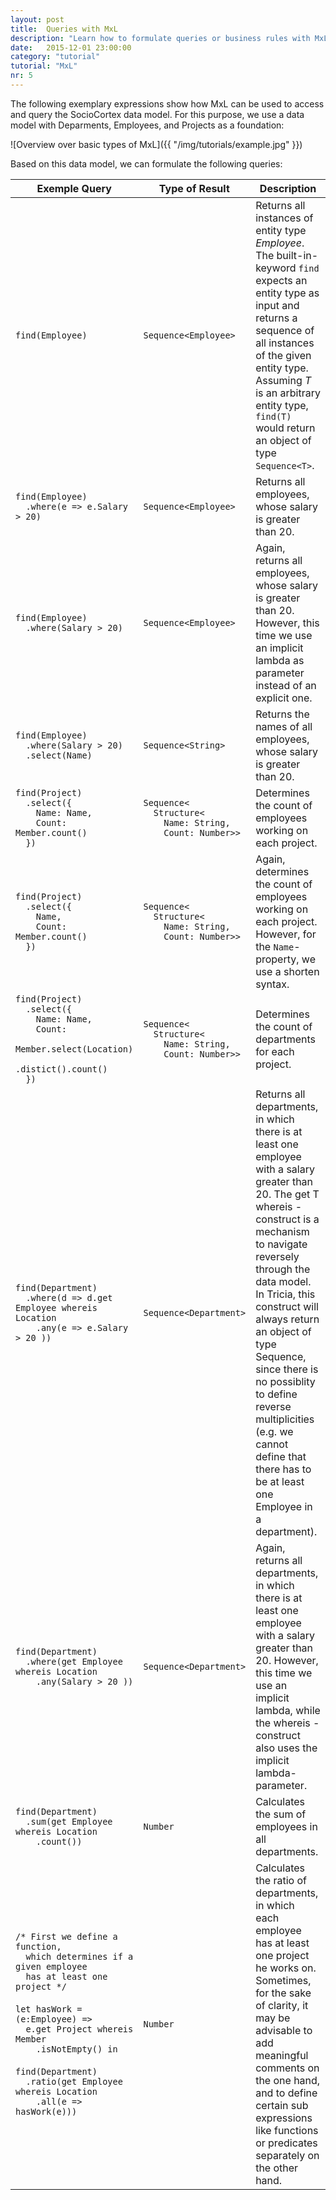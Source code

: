 ```yaml
---
layout: post
title:  Queries with MxL
description: "Learn how to formulate queries or business rules with MxL."
date:   2015-12-01 23:00:00
category: "tutorial"
tutorial: "MxL"
nr: 5
---
```


The following exemplary expressions show how MxL can be used to access and query the SocioCortex data model. For this purpose, we use a data model with Deparments, Employees, and Projects as a foundation:

![Overview over basic types of MxL]({{ "/img/tutorials/example.jpg" }})

Based on this data model, we can formulate the following queries:

| Exemple Query                                                                                                                                                                                                                                                                                                | Type of Result                                                                              | Description                                                   |
| ------------------------------------------------------------------------------------------------------------------------------------------------------------------------------------------------------------------------------------------------------------------------------------------------------------ | ------------------------------------------------------------------------------------------- | ------------------------------------------------------------- |
| `find(Employee)`                                                                                                                                                                                                                                                                                             | `Sequence<Employee>`                                                                        | Returns all instances of entity type *Employee*. The built-in-keyword `find` expects an entity type as input and returns a sequence of all instances of the given entity type. Assuming *T* is an arbitrary entity type, `find(T)` would return an object of type `Sequence<T>`. |
| `find(Employee)`<br/>`  .where(e => e.Salary > 20)`                                                                                                                                                                                                                                                          | `Sequence<Employee>`                                                                        | Returns all employees, whose salary is greater than 20. |
| `find(Employee)`<br/>`  .where(Salary > 20)`                                                                                                                                                                                                                                                                 | `Sequence<Employee>`                                                                        | Again, returns all employees, whose salary is greater than 20. However, this time we use an implicit lambda as parameter instead of an explicit one. |
| `find(Employee)`<br/>`  .where(Salary > 20)`<br/>`  .select(Name)`                                                                                                                                                                                                                                           | `Sequence<String>`                                                                          | Returns the names of all employees, whose salary is greater than 20. |
| `find(Project)`<br/>`  .select({`<br/>`    Name: Name,`<br/>`    Count: Member.count()`<br/>`  })`                                                                                                                                                                                                     | `Sequence<`<br/>`  Structure<`<br/>`    Name: String,`<br/>`    Count: Number>>`      | Determines the count of employees working on each project. |
| `find(Project)`<br/>`  .select({`<br/>`    Name,`<br/>`    Count: Member.count()`<br/>`  })`                                                                                                                                                                                                              | `Sequence<`<br/>`  Structure<`<br/>`    Name: String,`<br/>`    Count: Number>>`      | Again, determines the count of employees working on each project. However, for the `Name`-property, we use a shorten syntax. |
| `find(Project)`<br/>`  .select({`<br/>`    Name: Name,`<br/>`    Count:`<br/>`      Member.select(Location)`<br/>`        .distict().count()`<br/>`  })`                                                                                                                                              | `Sequence<`<br/>`  Structure<`<br/>`    Name: String,`<br/>`    Count: Number>>`  | Determines the count of departments for each project.
| `find(Department)`<br/>`  .where(d => d.get Employee whereis Location`<br/>`    .any(e => e.Salary > 20 ))`                                                                                                                                                                                                  | `Sequence<Department>`                                                                      | Returns all departments, in which there is at least one employee with a salary greater than 20. The get T whereis <relation>-construct is a mechanism to navigate reversely through the data model. In Tricia, this construct will always return an object of type Sequence<T>, since there is no possiblity to define reverse multiplicities (e.g. we cannot define that there has to be at least one Employee in a department).
| `find(Department)`<br/>`  .where(get Employee whereis Location`<br/>`    .any(Salary > 20 ))`                                                                                                                                                                                                                | `Sequence<Department>`                                                                      | Again, returns all departments, in which there is at least one employee with a salary greater than 20. However, this time we use an implicit lambda, while the whereis <relation>-construct also uses the implicit lambda-parameter.
| `find(Department)`<br/>`  .sum(get Employee whereis Location`<br/>`    .count())`                                                                                                                                                                                                                                       | `Number`                                                                                    | Calculates the sum of employees in all departments.
| `/* First we define a function,`<br/>`  which determines if a given employee`<br/>`  has at least one project */`<br/><br/>`let hasWork = (e:Employee) =>`<br/>`  e.get Project whereis Member`<br/>`    .isNotEmpty() in`<br/><br/>`find(Department)`<br/>`  .ratio(get Employee whereis Location`<br/>`    .all(e => hasWork(e)))`    | `Number`                                                                                    | Calculates the ratio of departments, in which each employee has at least one project he works on. Sometimes, for the sake of clarity, it may be advisable to add meaningful comments on the one hand, and to define certain sub expressions like functions or predicates separately on the other hand.